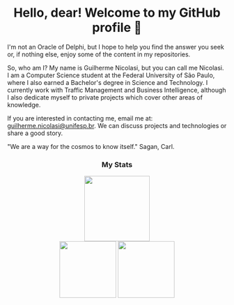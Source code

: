 <!--**Guilherme-Nicolasi/Guilherme-Nicolasi** is a ✨ _special_ ✨ repository because its `README.md` (this file) appears on your GitHub profile.-->

<h1 align="center">Hello, dear! Welcome to my GitHub profile 🖖</h1>

I'm not an Oracle of Delphi, but I hope to help you find the answer you seek or, if nothing else, enjoy some of the content in my repositories.

So, who am I? My name is Guilherme Nicolasi, but you can call me Nicolasi. I am a Computer Science student at the Federal University of São Paulo, where I also earned a Bachelor's degree in Science and Technology. I currently work with Traffic Management and Business Intelligence, although I also dedicate myself to private projects which cover other areas of knowledge.

If you are interested in contacting me, email me at: guilherme.nicolasi@unifesp.br. We can discuss projects and technologies or share a good story.

"We are a way for the cosmos to know itself." Sagan, Carl.<br/>

<h3 align="center">My Stats</h3>
<div align="center">
  <picture>
    <source 
      srcset="https://github-readme-streak-stats.herokuapp.com?user=Guilherme-Nicolasi&theme=synthwave"
      media="(prefers-color-scheme: dark)"
    />
    <source
      srcset="https://github-readme-streak-stats.herokuapp.com?user=Guilherme-Nicolasi&theme=default"
      media="(prefers-color-scheme: light), (prefers-color-scheme: no-preference)"
    />
    <img height="150em" align="center" src="https://github-readme-streak-stats.herokuapp.com?user=Guilherme-Nicolasi&mode=weekly" />
  </picture><br/>
</div>
<div align="center">
  <picture>
    <source 
      srcset="https://github-readme-stats.vercel.app/api?username=Guilherme-Nicolasi&theme=synthwave"
      media="(prefers-color-scheme: dark)"
    />
    <source 
      srcset="https://github-readme-stats.vercel.app/api?username=Guilherme-Nicolasi&theme=default"
      media="(prefers-color-scheme: light), (prefers-color-scheme: no-preference)"
    />
    <img height="130em" align="center" src="https://github-readme-stats.vercel.app/api?username=Guilherme-Nicolasi&count_private=true&show_icons=true" />
  </picture>
  <picture>
    <source 
      srcset="https://github-readme-stats.vercel.app/api/top-langs/?username=Guilherme-Nicolasi&layout=compact&theme=synthwave"
      media="(prefers-color-scheme: dark)"
    />
    <source 
      srcset="https://github-readme-stats.vercel.app/api/top-langs/?username=Guilherme-Nicolasi&layout=compact&theme=default"
      media="(prefers-color-scheme: light), (prefers-color-scheme: no-preference)"
    />
    <img height="130em" align="center" src="https://github-readme-stats.vercel.app/api/top-langs/?username=Guilherme-Nicolasi&layout=compact" />
  </picture>
</div>
